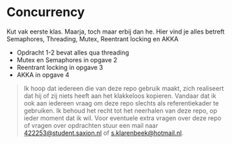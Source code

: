 # Concurrency


Kut vak eerste klas. Maarja, toch maar erbij dan he. Hier vind je alles betreft Semaphores, Threading, Mutex, Reentrant locking en AKKA

  - Opdracht 1-2 bevat alles qua threading
  - Mutex en Semaphores in opgave 2
  - Reentrant locking in opgave 3
  - AKKA in opgave 4

> Ik hoop dat iedereen die van deze repo gebruik maakt,
> zich realiseert dat hij of zij niets heeft aan het
> klakkeloos kopieren. Vandaar dat ik ook aan iedereen
> vraag om deze repo slechts als referentiekader te gebruiken. Ik behoud het recht tot het neerhalen van deze repo, op ieder moment dat ik wil. Voor eventuele extra vragen over deze repo of vragen over opdrachten stuur een mail naar 422253@student.saxion.nl of s.klarenbeek@hotmail.nl.
